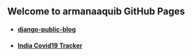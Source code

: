 ## Welcome to armanaaquib GitHub Pages

- #### [django-public-blog](https://django-public-blog.herokuapp.com/)

- #### [India Covid19 Tracker](https://armanaaquib.github.io/covid19/)
